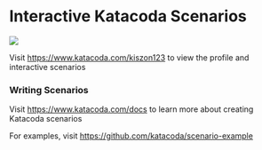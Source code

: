 # Interactive Katacoda Scenarios

[![](http://shields.katacoda.com/katacoda/kiszon123/count.svg)](https://www.katacoda.com/kiszon123 "Get your profile on Katacoda.com")

Visit https://www.katacoda.com/kiszon123 to view the profile and interactive scenarios

### Writing Scenarios
Visit https://www.katacoda.com/docs to learn more about creating Katacoda scenarios

For examples, visit https://github.com/katacoda/scenario-example

